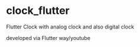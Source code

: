 # clock_flutter

Flutter Clock with analog clock and also digital clock

developed via Flutter way/youtube